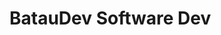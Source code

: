 # BatauDev Software Dev
<header>
<script async src="https://pagead2.googlesyndication.com/pagead/js/adsbygoogle.js?client=ca-pub-1674695256561865"
     crossorigin="anonymous"></script>
</head>
